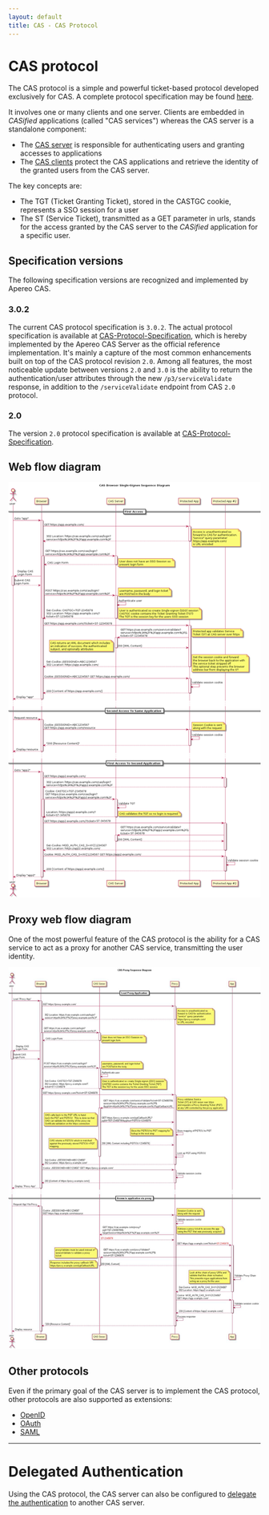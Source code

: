 ```yaml
---
layout: default
title: CAS - CAS Protocol
---
```



# CAS protocol
The CAS protocol is a simple and powerful ticket-based protocol developed exclusively for CAS. A complete protocol specification may be found [here](CAS-Protocol-Specification.html).

It involves one or many clients and one server. Clients are embedded in *CASified* applications (called "CAS services") whereas the CAS server is a standalone component:

- The [CAS server](../installation/Configuring-Authentication-Components.html) is responsible for authenticating users and granting accesses to applications
- The [CAS clients](../integration/CAS-Clients.html) protect the CAS applications and retrieve the identity of the granted users from the CAS server.

The key concepts are:

- The TGT (Ticket Granting Ticket), stored in the CASTGC cookie, represents a SSO session for a user
- The ST (Service Ticket), transmitted as a GET parameter in urls, stands for the access granted by the CAS server to the *CASified* application for a specific user.


## Specification versions

The following specification versions are recognized and implemented by Apereo CAS. 

### 3.0.2
The current CAS protocol specification is `3.0.2`. The actual protocol specification is available at [CAS-Protocol-Specification](CAS-Protocol-Specification.html), which is hereby implemented by the Apereo CAS Server as the official reference implementation. It's mainly a capture of the most common enhancements built on top of the CAS protocol revision `2.0`. Among all features, the most noticeable update between versions `2.0` and `3.0` is the ability to return the authentication/user attributes through the new `/p3/serviceValidate` response, in addition to the `/serviceValidate` endpoint from CAS `2.0` protocol.

### 2.0
The version `2.0` protocol specification is available at [CAS-Protocol-Specification](CAS-Protocol-V2-Specification.html). 

## Web flow diagram

<a href="../images/cas_flow_diagram.png" target="_blank"><img src="../images/cas_flow_diagram.png" alt="CAS Web flow diagram" title="CAS Web flow diagram" /></a>


## Proxy web flow diagram
One of the most powerful feature of the CAS protocol is the ability for a CAS service to act as a proxy for another CAS service, transmitting the user identity.

<a href="../images/cas_proxy_flow_diagram.jpg" target="_blank"><img src="../images/cas_proxy_flow_diagram.jpg" alt="CAS Proxy web flow diagram" title="CAS Proxy web flow diagram" /></a>




## Other protocols
Even if the primary goal of the CAS server is to implement the CAS protocol, other protocols are also supported as extensions:

- [OpenID](../protocol/OpenID-Protocol.html)
- [OAuth](../protocol/OAuth-Protocol.html)
- [SAML](../protocol/SAML-Protocol.html)

***



# Delegated Authentication
Using the CAS protocol, the CAS server can also be configured to [delegate the authentication](../integration/Delegate-Authentication.html) to another CAS server.

